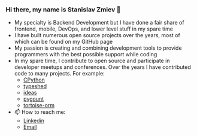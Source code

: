 ### Hi there, my name is Stanislav Zmiev 👋

- My specialty is Backend Development but I have done a fair share of frontend, mobile, DevOps, and lower level stuff in my spare time 
- I have built numerous open source projects over the years, most of which can be found on my GitHub page
- My passion is creating and combining development tools to provide programmers with the best possible support while coding
- In my spare time, I contribute to open source and participate in developer meetups and conferences. Over the years I have contributed code to many projects. For example:
  - [CPython](https://docs.python.org/3.12/whatsnew/3.12.html#pathlib)
  - [typeshed](https://github.com/python/typeshed)
  - [ideas](https://github.com/aroberge/ideas)
  - [pygount](https://github.com/roskakori/pygount)
  - [tortoise-orm](https://github.com/tortoise/tortoise-orm)
- 📫 How to reach me:
  - [Linkedin](https://www.linkedin.com/in/stanislav-zmiev/)
  - [Email](mailto:szmiev2000@gmail.com)
